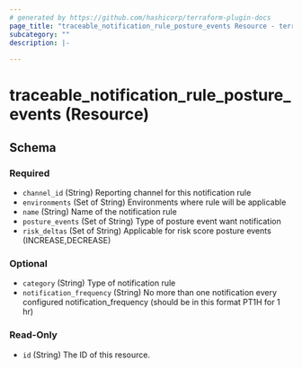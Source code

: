 ```yaml
---
# generated by https://github.com/hashicorp/terraform-plugin-docs
page_title: "traceable_notification_rule_posture_events Resource - terraform-provider-traceable"
subcategory: ""
description: |-
  
---
```


# traceable_notification_rule_posture_events (Resource)





<!-- schema generated by tfplugindocs -->
## Schema

### Required

- `channel_id` (String) Reporting channel for this notification rule
- `environments` (Set of String) Environments where rule will be applicable
- `name` (String) Name of the notification rule
- `posture_events` (Set of String) Type of posture event want notification
- `risk_deltas` (Set of String) Applicable for risk score posture events (INCREASE,DECREASE)

### Optional

- `category` (String) Type of notification rule
- `notification_frequency` (String) No more than one notification every configured notification_frequency (should be in this format PT1H for 1 hr)

### Read-Only

- `id` (String) The ID of this resource.
